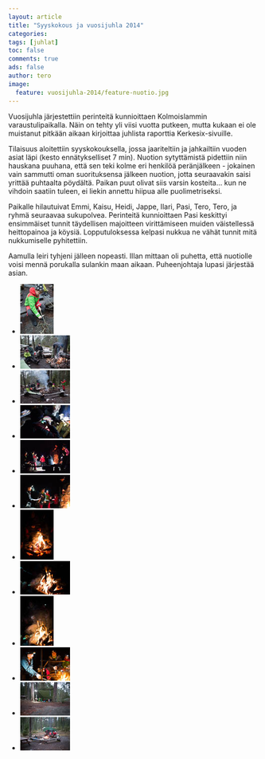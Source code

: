 ```yaml
---
layout: article
title: "Syyskokous ja vuosijuhla 2014"
categories:
tags: [juhlat]
toc: false
comments: true
ads: false
author: tero	
image:
  feature: vuosijuhla-2014/feature-nuotio.jpg
---
```


Vuosijuhla järjestettiin perinteitä kunnioittaen Kolmoislammin varaustulipaikalla. Näin on tehty yli viisi vuotta putkeen, mutta kukaan ei ole muistanut pitkään aikaan kirjoittaa juhlista raporttia Kerkesix-sivuille. 

Tilaisuus aloitettiin syyskokouksella, jossa jaariteltiin ja jahkailtiin vuoden asiat läpi (kesto ennätykselliset 7 min). Nuotion sytyttämistä pidettiin niin hauskana puuhana, että sen teki kolme eri henkilöä peränjälkeen - jokainen vain sammutti oman suorituksensa jälkeen nuotion, jotta seuraavakin saisi yrittää puhtaalta pöydältä. Paikan puut olivat siis varsin kosteita... kun ne vihdoin saatiin tuleen, ei liekin annettu hiipua alle puolimetriseksi.

Paikalle hilautuivat Emmi, Kaisu, Heidi, Jappe, Ilari, Pasi, Tero, Tero, ja ryhmä seuraavaa sukupolvea. Perinteitä kunnioittaen Pasi keskittyi ensimmäiset tunnit täydellisen majoitteen virittämiseen muiden väistellessä heittopainoa ja köysiä. Lopputuloksessa kelpasi nukkua ne vähät tunnit mitä nukkumiselle pyhitettiin. 

Aamulla leiri tyhjeni jälleen nopeasti. Illan mittaan oli puhetta, että nuotiolle voisi mennä porukalla sulankin maan aikaan. Puheenjohtaja lupasi järjestää asian. 

<div class="th-grid image-gallery" markdown="1">

-   [![](/images/vuosijuhla-2014/thumbnails/vuosijuhla-2014-1.jpg)](/images/vuosijuhla-2014/vuosijuhla-2014-1.jpg)
-   [![](/images/vuosijuhla-2014/thumbnails/vuosijuhla-2014-2.jpg)](/images/vuosijuhla-2014/vuosijuhla-2014-2.jpg)
-   [![](/images/vuosijuhla-2014/thumbnails/vuosijuhla-2014-3.jpg)](/images/vuosijuhla-2014/vuosijuhla-2014-3.jpg)
-   [![](/images/vuosijuhla-2014/thumbnails/vuosijuhla-2014-4.jpg)](/images/vuosijuhla-2014/vuosijuhla-2014-4.jpg)
-   [![](/images/vuosijuhla-2014/thumbnails/vuosijuhla-2014-5.jpg)](/images/vuosijuhla-2014/vuosijuhla-2014-5.jpg)
-   [![](/images/vuosijuhla-2014/thumbnails/vuosijuhla-2014-6.jpg)](/images/vuosijuhla-2014/vuosijuhla-2014-6.jpg)
-   [![](/images/vuosijuhla-2014/thumbnails/vuosijuhla-2014-7.jpg)](/images/vuosijuhla-2014/vuosijuhla-2014-7.jpg)
-   [![](/images/vuosijuhla-2014/thumbnails/vuosijuhla-2014-8.jpg)](/images/vuosijuhla-2014/vuosijuhla-2014-8.jpg)
-   [![](/images/vuosijuhla-2014/thumbnails/vuosijuhla-2014-9.jpg)](/images/vuosijuhla-2014/vuosijuhla-2014-9.jpg)
-   [![](/images/vuosijuhla-2014/thumbnails/vuosijuhla-2014-10.jpg)](/images/vuosijuhla-2014/vuosijuhla-2014-10.jpg)
-   [![](/images/vuosijuhla-2014/thumbnails/vuosijuhla-2014-11.jpg)](/images/vuosijuhla-2014/vuosijuhla-2014-11.jpg)
-   [![](/images/vuosijuhla-2014/thumbnails/vuosijuhla-2014-12.jpg)](/images/vuosijuhla-2014/vuosijuhla-2014-12.jpg)

</div>